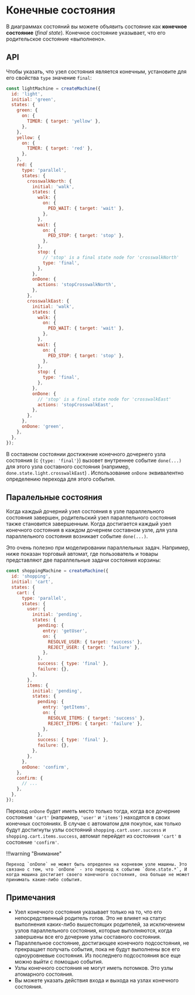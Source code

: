 # Конечные состояния

В диаграммах состояний вы можете объявить состояние как **конечное состояние** (_final state_). Конечное состояние указывает, что его родительское состояние «выполнено».

## API

Чтобы указать, что узел состояния является конечным, установите для его свойства `type` значение `final`:

```js
const lightMachine = createMachine({
  id: 'light',
  initial: 'green',
  states: {
    green: {
      on: {
        TIMER: { target: 'yellow' },
      },
    },
    yellow: {
      on: {
        TIMER: { target: 'red' },
      },
    },
    red: {
      type: 'parallel',
      states: {
        crosswalkNorth: {
          initial: 'walk',
          states: {
            walk: {
              on: {
                PED_WAIT: { target: 'wait' },
              },
            },
            wait: {
              on: {
                PED_STOP: { target: 'stop' },
              },
            },
            stop: {
              // 'stop' is a final state node for 'crosswalkNorth'
              type: 'final',
            },
          },
          onDone: {
            actions: 'stopCrosswalkNorth',
          },
        },
        crosswalkEast: {
          initial: 'walk',
          states: {
            walk: {
              on: {
                PED_WAIT: { target: 'wait' },
              },
            },
            wait: {
              on: {
                PED_STOP: { target: 'stop' },
              },
            },
            stop: {
              type: 'final',
            },
          },
          onDone: {
            // 'stop' is a final state node for 'crosswalkEast'
            actions: 'stopCrosswalkEast',
          },
        },
      },
      onDone: 'green',
    },
  },
});
```

В составном состоянии достижение конечного дочернего узла состояния (с `{type: 'final'}`) вызовет внутреннее событие `done(...)` для этого узла составного состояния (например, `done.state.light.crosswalkEast`) . Использование `onDone` эквивалентно определению перехода для этого события.

## Паралельные состояния

Когда каждый дочерний узел состояния в узле параллельного состояния завершен, родительский узел параллельного состояния также становится завершенным. Когда достигается каждый узел конечного состояния в каждом дочернем составном узле, для узла параллельного состояния возникает событие `done(...)`.

Это очень полезно при моделировании параллельных задач. Например, ниже показан торговый автомат, где пользователь и товары представляют две параллельные задачи состояния корзины:

```js
const shoppingMachine = createMachine({
  id: 'shopping',
  initial: 'cart',
  states: {
    cart: {
      type: 'parallel',
      states: {
        user: {
          initial: 'pending',
          states: {
            pending: {
              entry: 'getUser',
              on: {
                RESOLVE_USER: { target: 'success' },
                REJECT_USER: { target: 'failure' },
              },
            },
            success: { type: 'final' },
            failure: {},
          },
        },
        items: {
          initial: 'pending',
          states: {
            pending: {
              entry: 'getItems',
              on: {
                RESOLVE_ITEMS: { target: 'success' },
                REJECT_ITEMS: { target: 'failure' },
              },
            },
            success: { type: 'final' },
            failure: {},
          },
        },
      },
      onDone: 'confirm',
    },
    confirm: {
      // ...
    },
  },
});
```

Переход `onDone` будет иметь место только тогда, когда все дочерние состояния `'cart'` (например, `'user'` и `'items'`) находятся в своих конечных состояниях. В случае с автоматом для покупок, как только будут достигнуты узлы состояний `shopping.cart.user.success` и `shopping.cart.items.success`, автомат перейдет из состояния `'cart'` в состояние `'confirm'`.

!!!warning "Внимание"

    Переход `onDone` не может быть определен на корневом узле машины. Это связано с тем, что `onDone` - это переход к событию `done.state.*`, И когда машина достигает своего конечного состояния, она больше не может принимать какие-либо события.

## Примечания

- Узел конечного состояния указывает только на то, что его непосредственный родитель готов. Это не влияет на статус выполнения каких-либо вышестоящих родителей, за исключением узлов параллельного состояния, которые выполняются, когда завершены все его дочерние узлы составного состояния.
- Параллельное состояние, достигающее конечного подсостояния, не прекращает получать события, пока не будут выполнены все его одноуровневые состояния. Из последнего подсостояния все еще можно выйти с помощью события.
- Узлы конечного состояния не могут иметь потомков. Это узлы атомарного состояния.
- Вы можете указать действия входа и выхода на узлах конечного состояния.
